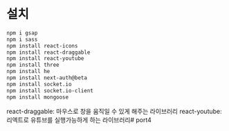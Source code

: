 # 설치

```bash
npm i gsap
npm i sass
npm install react-icons
npm install react-draggable
npm install react-youtube
npm install three
npm install he
npm install next-auth@beta
npm install socket.io 
npm install socket.io-client
npm install mongoose
```

react-draggable: 마우스로 창을 움직일 수 있게 해주는 라이브러리
react-youtube: 리엑트로 유튜브를 실행가능하게 하는 라이브러리# port4
